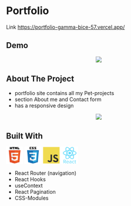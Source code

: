 # Portfolio

Link https://portfolio-gamma-bice-57.vercel.app/

## Demo

<p align="center">
<img src="https://github.com/RomanyanaSol/Portfolio/blob/main/Portfolio%20Demo.gif">
</p>



## About The Project

- portfolio site contains all my Pet-projects
- section About me and Contact form
- has a responsive design

<p align="center">
<img src="https://github.com/RomanyanaSol/Real-estate/blob/main/Responsive%20demo.gif" >
</p>



## Built With

<img src = 'https://raw.githubusercontent.com/devicons/devicon/master/icons/html5/html5-original-wordmark.svg' width="46" height="46" alt="HTML"/> <img src = 'https://raw.githubusercontent.com/devicons/devicon/master/icons/css3/css3-original-wordmark.svg' width="46" height="46" alt="CSS" /> <img src = 'https://raw.githubusercontent.com/devicons/devicon/master/icons/javascript/javascript-original.svg' width="46" height="46" alt="CSS" /> <img src = 'https://raw.githubusercontent.com/devicons/devicon/master/icons/react/react-original-wordmark.svg' width="46" height="46" alt="React" /> 



- React Router (navigation)
- React Hooks
- useContext
- React Pagination 
- CSS-Modules 




